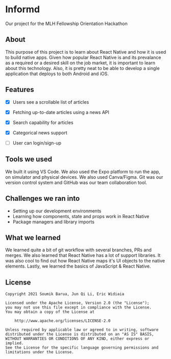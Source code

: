 # Informd
Our project for the MLH Fellowship Orientation Hackathon

## About

This purpose of this project is to learn about React Native and how it is used to build native apps. Given how popular React Native is and its prevalance as a required or a desired skill on the job market, it is important to learn about this technology. Also, it is pretty neat to be able to develop a single application that deploys to both Android and iOS.

## Features

- [x] Users see a scrollable list of articles
- [x] Fetching up-to-date articles using a news API
- [x] Search capability for articles
- [x] Categorical news support
- [ ]  User can login/sign-up


## Tools we used

We built it using VS Code. We also used the Expo platform to run the app, on simulator and physical devices. We also used Canva/Figma. Git was our version control system and GitHub was our team collaboration tool.


## Challenges we ran into
 <ul>
 <li>Setting up our development environments</li>
 <li>Learning how components, state and props work in React Native</li>
 <li>Package managers and library imports</li>
 </ul>
 
## What we learned

We learned quite a bit of git workflow with several branches, PRs and merges. We also learned that React Native has a lot of support libraries. It was also cool to find out how React Native maps it's UI objects to the native elements. Lastly, we learned the basics of JavaScript & React Native.


## License 

    Copyright 2021 Soumik Barua, Jun Qi Li, Eric Widiaia

    Licensed under the Apache License, Version 2.0 (the "License");
    you may not use this file except in compliance with the License.
    You may obtain a copy of the License at

        http://www.apache.org/licenses/LICENSE-2.0

    Unless required by applicable law or agreed to in writing, software
    distributed under the License is distributed on an "AS IS" BASIS,
    WITHOUT WARRANTIES OR CONDITIONS OF ANY KIND, either express or implied.
    See the License for the specific language governing permissions and
    limitations under the License.
